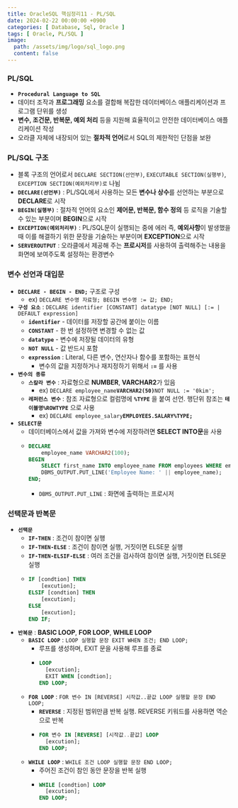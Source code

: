 ```yaml
---
title: OracleSQL 핵심정리11 - PL/SQL
date: 2024-02-22 00:00:00 +0900
categories: [ Database, Sql, Oracle ]
tags: [ Oracle, PL/SQL ]
image:
  path: /assets/img/logo/sql_logo.png
  content: false
---
```


### **PL/SQL**

- **`Procedural Language to SQL`**
- 데이터 조작과 **프로그래밍** 요소를 결합해 복잡한 데이터베이스 애플리케이션과 프로그램 단위를 생성
- **변수, 조건문, 반복문, 예외 처리** 등을 지원해 효율적이고 안전한 데이터베이스 애플리케이션 작성
- 오라클 자체에 내장되어 있는 **절차적 언어**로서 SQL의 제한적인 단점을 보완

### **PL/SQL 구조**

- 블록 구조의 언어로서 `DECLARE SECTION(선언부)`, `EXECUTABLE SECTION(실행부)`, `EXCEPTION SECTION(예외처리부)로` 나뉨
- **`DECLARE(선언부)`** : PL/SQL에서 사용하는 모든 **변수나 상수**를 선언하는 부분으로 **DECLARE**로 시작
- **`BEGIN(실행부)`** : 절차적 언어의 요소인 **제어문, 반복문, 함수 정의** 등 로직을 기술할 수 있는 부분이며 **BEGIN**으로 시작
- **`EXCEPTION(예외처리부)`** : PL/SQL문이 실행되는 중에 에러 즉, **예외사항**이 발생했을때 이를 해결하기 위한 문장을 기술하는 부분이며 **EXCEPTION**으로 시작
- **`SERVEROUTPUT`** : 오라클에서 제공해 주는 **프로시저**를 사용하여 출력해주는 내용을 화면에 보여주도록 설정하는 환경변수

### **변수 선언과 대입문**

- **`DECLARE - BEGIN - END;`** 구조로 구성
  - ex) `DECLARE 변수명 자료형; BEGIN 변수명 := 값; END;`
- **`구성 요소`** : `DECLARE identifier [CONSTANT] datatype [NOT NULL] [:= | DEFAULT expression]`
  - **`identifier`** - 데이터를 저장할 공간에 붙이는 이름
  - **`CONSTANT`** - 한 번 설정하면 변경할 수 없는 값
  - **`datatype`** - 변수에 저장될 데이터의 유형
  - **`NOT NULL`** - 값 반드시 포함
  - **`expression`** : Literal, 다른 변수, 연산자나 함수를 포함하는 표현식
    - 변수의 값을 지정하거나 재지정하기 위해서 **`:=`** 를 사용
- **`변수의 종류`**
  - **`스칼라 변수`** : 자료형으로 **NUMBER**, **VARCHAR2**가 있음
    - ex) `DECLARE employee_name`**` VARCHAR2(50) `**`NOT NULL := '0kim';`
  - **`레퍼런스 변수`** : 참조 자료형으로 컬럼명에 **`%TYPE`** 을 붙여 선언. 행단위 참조는 **`테이블명%ROWTYPE`** 으로 사용
    - ex) `DECLARE employee_salary`**`EMPLOYEES.SALARY%TYPE;`**
- **`SELECT문`**
  - 데이터베이스에서 값을 가져와 변수에 저장하려면 **SELECT INTO문**을 사용
  - ```sql
    DECLARE
        employee_name VARCHAR2(100);
    BEGIN
        SELECT first_name INTO employee_name FROM employees WHERE employee_id = 101;
        DBMS_OUTPUT.PUT_LINE('Employee Name: ' || employee_name);
    END;
    ```
    - `DBMS_OUTPUT.PUT_LINE` : 화면에 출력하는 프로시저

### **선택문과 반복문**

- **`선택문`**
  - **`IF-THEN`** : 조건이 참이면 실행
  - **`IF-THEN-ELSE`** : 조건이 참이면 실행, 거짓이면 ELSE문 실행
  - **`IF-THEN-ELSIF-ELSE`** : 여러 조건을 검사하여 참이면 실행, 거짓이면 ELSE문 실행
  - ```sql
    IF [condtion] THEN
        [excution];
    ELSIF [condtion] THEN
        [excution];
    ELSE
        [excution];
    END IF;
    ```
- **`반복문`** : **BASIC LOOP**, **FOR LOOP**, **WHILE LOOP**
  - **`BASIC LOOP`** : `LOOP 실행할 문장 EXIT WHEN 조건; END LOOP;`
    - 루프를 생성하며, EXIT 문을 사용해 루프를 종료
    - ```sql
      LOOP
        [excution];
        EXIT WHEN [condtion];
      END LOOP;
      ```
  - **`FOR LOOP`** : `FOR 변수 IN [REVERSE] 시작값..끝값 LOOP 실행할 문장 END LOOP;`
    - **`REVERSE`** : 지정된 범위만큼 반복 실행. REVERSE 키워드를 사용하면 역순으로 반복
    - ```sql
      FOR 변수 IN [REVERSE] [시작값..끝값] LOOP
        [excution];
      END LOOP;
      ```
  - **`WHILE LOOP`** : `WHILE 조건 LOOP 실행할 문장 END LOOP;`
    - 주어진 조건이 참인 동안 문장을 반복 실행
    - ```sql
      WHILE [condtion] LOOP
        [excution];
      END LOOP;
      ```
